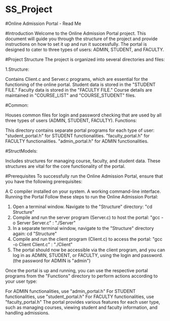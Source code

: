 # SS_Project
#Online Admission Portal - Read Me

#Introduction
Welcome to the Online Admission Portal project. This document will guide you through the structure of the project and provide instructions on how to set it up and run it successfully. The portal is designed to cater to three types of users: ADMIN, STUDENT, and FACULTY.

#Project Structure
The project is organized into several directories and files:

1.Structure:

Contains Client.c and Server.c programs, which are essential for the functioning of the online portal.
Student data is stored in the "STUDENT FILE."
Faculty data is stored in the "FACULTY FILE."
Course details are maintained in "COURSE_LIST" and "COURSE_STUDENT" files.

#Common:

Houses common files for login and password checking that are used by all three types of users (ADMIN, STUDENT, FACULTY).
Functions:

This directory contains separate portal programs for each type of user:
"student_portal.h" for STUDENT functionalities.
"faculty_portal.h" for FACULTY functionalities.
"admin_portal.h" for ADMIN functionalities.

#StructModels:

Includes structures for managing course, faculty, and student data. These structures are vital for the core functionality of the portal.

#Prerequisites
To successfully run the Online Admission Portal, ensure that you have the following prerequisites:

A C compiler installed on your system.
A working command-line interface.
Running the Portal
Follow these steps to run the Online Admission Portal:

1. Open a terminal window. Navigate to the "Structure" directory: "cd Structure"
2. Compile and run the server program (Server.c) to host the portal: "gcc -o Server Server.c"
                                                                   : "./Server" 
3. In a separate terminal window, navigate to the "Structure" directory again: cd "Structure"
4. Compile and run the client program (Client.c) to access the portal: "gcc -o Client Client.c"
                                                                     : "./Client"
5. The portal should now be accessible via the client program, and you can log in as ADMIN, STUDENT, or FACULTY, using the login and password. (the password for ADMIN is "admin")

Once the portal is up and running, you can use the respective portal programs from the "Functions" directory to perform actions according to your user type:

For ADMIN functionalities, use "admin_portal.h"
For STUDENT functionalities, use "student_portal.h"
For FACULTY functionalities, use "faculty_portal.h"
The portal provides various features for each user type, such as managing courses, viewing student and faculty information, and handling admissions.

